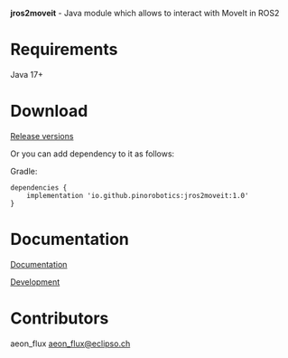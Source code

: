 **jros2moveit** - Java module which allows to interact with MoveIt in ROS2

# Requirements

Java 17+

# Download

[Release versions](https://github.com/pinorobotics/jrosmoveit/releases)

Or you can add dependency to it as follows:

Gradle:

```
dependencies {
    implementation 'io.github.pinorobotics:jros2moveit:1.0'
}
```

# Documentation

[Documentation](http://pinoweb.freetzi.com/jrosmoveit)

[Development](DEVELOPMENT.md)

# Contributors

aeon_flux <aeon_flux@eclipso.ch>
